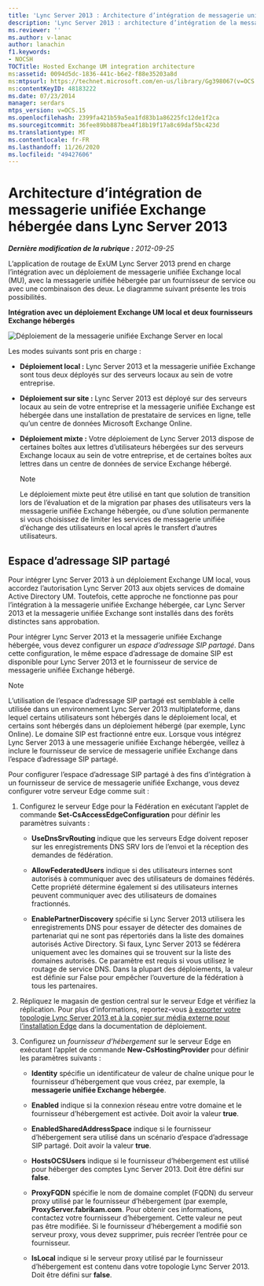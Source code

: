 ```yaml
---
title: 'Lync Server 2013 : Architecture d’intégration de messagerie unifiée Exchange hébergée'
description: 'Lync Server 2013 : architecture d’intégration de la messagerie unifiée Exchange hébergée.'
ms.reviewer: ''
ms.author: v-lanac
author: lanachin
f1.keywords:
- NOCSH
TOCTitle: Hosted Exchange UM integration architecture
ms:assetid: 0094d5dc-1836-441c-b6e2-f88e35203a8d
ms:mtpsurl: https://technet.microsoft.com/en-us/library/Gg398067(v=OCS.15)
ms:contentKeyID: 48183222
ms.date: 07/23/2014
manager: serdars
mtps_version: v=OCS.15
ms.openlocfilehash: 2399fa421b59a5ea1fd83b1a86225fc12de1f2ca
ms.sourcegitcommit: 36fee89bb887bea4f18b19f17a8c69daf5bc423d
ms.translationtype: MT
ms.contentlocale: fr-FR
ms.lasthandoff: 11/26/2020
ms.locfileid: "49427606"
---
```

# <a name="hosted-exchange-um-integration-architecture-in-lync-server-2013"></a>Architecture d’intégration de messagerie unifiée Exchange hébergée dans Lync Server 2013

<div data-xmlns="http://www.w3.org/1999/xhtml">

<div class="topic" data-xmlns="http://www.w3.org/1999/xhtml" data-msxsl="urn:schemas-microsoft-com:xslt" data-cs="https://msdn.microsoft.com/">

<div data-asp="https://msdn2.microsoft.com/asp">



</div>

<div id="mainSection">

<div id="mainBody">

<span> </span>

_**Dernière modification de la rubrique :** 2012-09-25_

L’application de routage de ExUM Lync Server 2013 prend en charge l’intégration avec un déploiement de messagerie unifiée Exchange local (MU), avec la messagerie unifiée hébergée par un fournisseur de service ou avec une combinaison des deux. Le diagramme suivant présente les trois possibilités.

**Intégration avec un déploiement Exchange UM local et deux fournisseurs Exchange hébergés**

![Déploiement de la messagerie unifiée Exchange Server en local](images/Gg398821.d6498eb9-87ee-40f3-8ecd-852f91546590(OCS.15).jpg "Déploiement de la messagerie unifiée Exchange Server en local")

Les modes suivants sont pris en charge :

  - **Déploiement local :** Lync Server 2013 et la messagerie unifiée Exchange sont tous deux déployés sur des serveurs locaux au sein de votre entreprise.

  - **Déploiement sur site :** Lync Server 2013 est déployé sur des serveurs locaux au sein de votre entreprise et la messagerie unifiée Exchange est hébergée dans une installation de prestataire de services en ligne, telle qu’un centre de données Microsoft Exchange Online.

  - **Déploiement mixte :** Votre déploiement de Lync Server 2013 dispose de certaines boîtes aux lettres d’utilisateurs hébergées sur des serveurs Exchange locaux au sein de votre entreprise, et de certaines boîtes aux lettres dans un centre de données de service Exchange hébergé.
    
    <div>
    

    > [!NOTE]  
    > Le déploiement mixte peut être utilisé en tant que solution de transition lors de l’évaluation et de la migration par phases des utilisateurs vers la messagerie unifiée Exchange hébergée, ou d’une solution permanente si vous choisissez de limiter les services de messagerie unifiée d’échange des utilisateurs en local après le transfert d’autres utilisateurs.

    
    </div>

<div>

## <a name="shared-sip-address-space"></a>Espace d’adressage SIP partagé

Pour intégrer Lync Server 2013 à un déploiement Exchange UM local, vous accordez l’autorisation Lync Server 2013 aux objets services de domaine Active Directory UM. Toutefois, cette approche ne fonctionne pas pour l’intégration à la messagerie unifiée Exchange hébergée, car Lync Server 2013 et la messagerie unifiée Exchange sont installés dans des forêts distinctes sans approbation.

Pour intégrer Lync Server 2013 et la messagerie unifiée Exchange hébergée, vous devez configurer un *espace d’adressage SIP partagé*. Dans cette configuration, le même espace d’adressage de domaine SIP est disponible pour Lync Server 2013 et le fournisseur de service de messagerie unifiée Exchange hébergé.

<div>


> [!NOTE]  
> L’utilisation de l’espace d’adressage SIP partagé est semblable à celle utilisée dans un environnement Lync Server 2013 multiplateforme, dans lequel certains utilisateurs sont hébergés dans le déploiement local, et certains sont hébergés dans un déploiement hébergé (par exemple, Lync Online). Le domaine SIP est fractionné entre eux. Lorsque vous intégrez Lync Server 2013 à une messagerie unifiée Exchange hébergée, veillez à inclure le fournisseur de service de messagerie unifiée Exchange dans l’espace d’adressage SIP partagé.



</div>

Pour configurer l’espace d’adressage SIP partagé à des fins d’intégration à un fournisseur de service de messagerie unifiée Exchange, vous devez configurer votre serveur Edge comme suit :

1.  Configurez le serveur Edge pour la Fédération en exécutant l’applet de commande **Set-CsAccessEdgeConfiguration** pour définir les paramètres suivants :
    
      - **UseDnsSrvRouting** indique que les serveurs Edge doivent reposer sur les enregistrements DNS SRV lors de l’envoi et la réception des demandes de fédération.
    
      - **AllowFederatedUsers** indique si des utilisateurs internes sont autorisés à communiquer avec des utilisateurs de domaines fédérés. Cette propriété détermine également si des utilisateurs internes peuvent communiquer avec des utilisateurs de domaines fractionnés.
    
      - **EnablePartnerDiscovery** spécifie si Lync Server 2013 utilisera les enregistrements DNS pour essayer de détecter des domaines de partenariat qui ne sont pas répertoriés dans la liste des domaines autorisés Active Directory. Si faux, Lync Server 2013 se fédérera uniquement avec les domaines qui se trouvent sur la liste des domaines autorisés. Ce paramètre est requis si vous utilisez le routage de service DNS. Dans la plupart des déploiements, la valeur est définie sur False pour empêcher l’ouverture de la fédération à tous les partenaires.

2.  Répliquez le magasin de gestion central sur le serveur Edge et vérifiez la réplication. Pour plus d’informations, reportez-vous [à exporter votre topologie Lync Server 2013 et à la copier sur média externe pour l’installation Edge](lync-server-2013-export-your-topology-and-copy-it-to-external-media-for-edge-installation.md) dans la documentation de déploiement.

3.  Configurez un *fournisseur d’hébergement* sur le serveur Edge en exécutant l’applet de commande **New-CsHostingProvider** pour définir les paramètres suivants :
    
      - **Identity** spécifie un identificateur de valeur de chaîne unique pour le fournisseur d’hébergement que vous créez, par exemple, la **messagerie unifiée Exchange hébergée**.
    
      - **Enabled** indique si la connexion réseau entre votre domaine et le fournisseur d’hébergement est activée. Doit avoir la valeur **true**.
    
      - **EnabledSharedAddressSpace** indique si le fournisseur d’hébergement sera utilisé dans un scénario d’espace d’adressage SIP partagé. Doit avoir la valeur **true**.
    
      - **HostsOCSUsers** indique si le fournisseur d’hébergement est utilisé pour héberger des comptes Lync Server 2013. Doit être défini sur **false**.
    
      - **ProxyFQDN** spécifie le nom de domaine complet (FQDN) du serveur proxy utilisé par le fournisseur d’hébergement (par exemple, **ProxyServer.fabrikam.com**. Pour obtenir ces informations, contactez votre fournisseur d’hébergement. Cette valeur ne peut pas être modifiée. Si le fournisseur d’hébergement a modifié son serveur proxy, vous devez supprimer, puis recréer l’entrée pour ce fournisseur.
    
      - **IsLocal** indique si le serveur proxy utilisé par le fournisseur d’hébergement est contenu dans votre topologie Lync Server 2013. Doit être défini sur **false**.

</div>

</div>

<span> </span>

</div>

</div>

</div>

